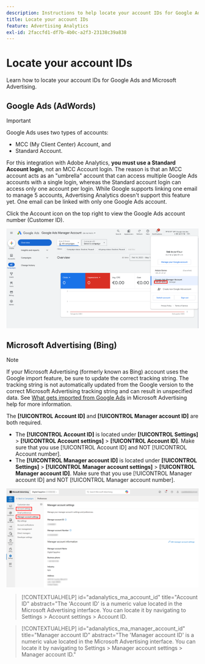 ```yaml
---
description: Instructions to help locate your account IDs for Google Ads and Microsoft Advertising.
title: Locate your account IDs
feature: Advertising Analytics
exl-id: 2faccfd1-df7b-4b0c-a2f3-23138c39a838
---
```

# Locate your account IDs

Learn how to locate your account IDs for Google Ads and Microsoft Advertising.

## Google Ads (AdWords)

>[!IMPORTANT]
>
>Google Ads uses two types of accounts: 
>
>- MCC (My Client Center) Account, and 
>- Standard Account. 
>
>For this integration with Adobe Analytics, **you must use a Standard Account login**, not an MCC Account login. The reason is that an MCC account acts as an "umbrella" account that can access multiple Google Ads accounts with a single login, whereas the Standard account login can access only one account per login. While Google supports linking one email to manage 5 accounts, Advertising Analytics doesn't support this feature yet. One email can be linked with only one Google Ads account.

Click the Account icon on the top right to view the Google Ads account number (Customer ID).

![Google Ads Manager Account](assets/google-account.png)

## Microsoft Advertising (Bing)

>[!NOTE]
>
>If your Microsoft Advertising (formerly known as Bing) account uses the Google import feature, be sure to update the correct tracking string. The tracking string is not automatically updated from the Google version to the correct Microsoft Advertising tracking string and can result in unspecified data. See [What gets imported from Google Ads](https://help.ads.microsoft.com/apex/index/3/en/50851/) in Microsoft Advertising help for more information.

The **[!UICONTROL Account ID]** and **[!UICONTROL Manager account ID]** are both required.

- The **[!UICONTROL Account ID]** is located under **[!UICONTROL Settings]** > **[!UICONTROL Account settings]** > **[!UICONTROL Account ID]**. Make sure that you use [!UICONTROL Account ID] and NOT [!UICONTROL Account number].
- The **[!UICONTROL Manager account ID]** is located under **[!UICONTROL Settings]** > **[!UICONTROL Manager account settings]** > **[!UICONTROL Manager account ID]**. Make sure that you use [!UICONTROL Manager account ID] and NOT [!UICONTROL Manager account number].

![Microsoft Advertising navigation](assets/bing-id.png)

>[!CONTEXTUALHELP]
>id="adanalytics_ma_account_id"
>title="Account ID"
>abstract="The 'Account ID' is a numeric value located in the Microsoft Advertising interface. You can locate it by navigating to Settings > Account settings > Account ID.

>[!CONTEXTUALHELP]
>id="adanalytics_ma_manager_account_id"
>title="Manager account ID"
>abstract="The 'Manager account ID' is a numeric value located in the Microsoft Advertising interface. You can locate it by navigating to Settings > Manager account settings > Manager account ID."
